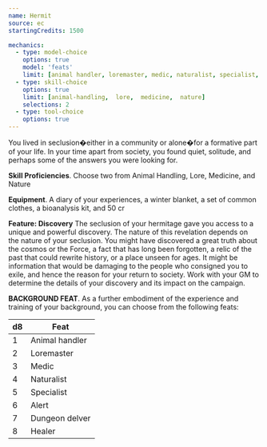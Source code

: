 ```yaml
---
name: Hermit
source: ec
startingCredits: 1500

mechanics:
  - type: model-choice
    options: true
    model: 'feats'
    limit: [animal handler, loremaster, medic, naturalist, specialist, alert, dungeon delver, healer]
  - type: skill-choice
    options: true
    limit: [animal-handling,  lore,  medicine,  nature]
    selections: 2
  - type: tool-choice
    options: true
---
```

You lived in seclusion�either in a community or alone�for a formative part of your life. In your time apart from society, you found quiet, solitude, and perhaps some of the answers you were looking for.

__Skill Proficiencies__. Choose two from Animal Handling, Lore, Medicine, and Nature

__Equipment__. A diary of your experiences, a winter blanket, a set of common clothes, a bioanalysis kit, and 50 cr

__Feature: Discovery__
The seclusion of your hermitage gave you access to a unique and powerful discovery. The nature of this revelation depends on the nature of your seclusion. You might have discovered a great truth about the cosmos or the Force, a fact that has long been forgotten, a relic of the past that could rewrite history, or a place unseen for ages. It might be information that would be damaging to the people who consigned you to exile, and hence the reason for your return to society. Work with your GM to determine the details of your discovery and its impact on the campaign.


__BACKGROUND FEAT__. As a further embodiment of the experience and training of your background, you can choose from the following feats:

d8 | Feat
--- | ---
1	|	Animal handler
2	|	Loremaster
3	|	Medic
4	|	Naturalist
5	|	Specialist
6	|	Alert
7	|	Dungeon delver
8	|	Healer
<div class="hr"></div>
